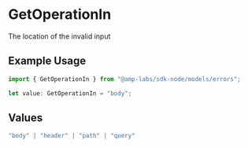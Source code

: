 # GetOperationIn

The location of the invalid input

## Example Usage

```typescript
import { GetOperationIn } from "@amp-labs/sdk-node/models/errors";

let value: GetOperationIn = "body";
```

## Values

```typescript
"body" | "header" | "path" | "query"
```